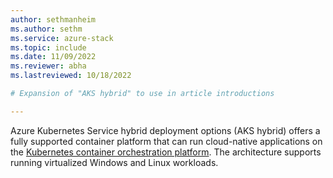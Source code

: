 ```yaml
---
author: sethmanheim
ms.author: sethm
ms.service: azure-stack
ms.topic: include
ms.date: 11/09/2022
ms.reviewer: abha
ms.lastreviewed: 10/18/2022

# Expansion of "AKS hybrid" to use in article introductions

---
```


Azure Kubernetes Service hybrid deployment options (AKS hybrid) offers a fully supported container platform that can run cloud-native applications on the [Kubernetes container orchestration platform](https://kubernetes.io/). The architecture supports running virtualized Windows and Linux workloads.
